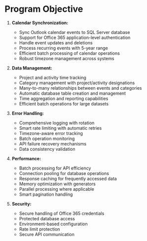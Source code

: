 # Program Objective

1. **Calendar Synchronization:**
   - Sync Outlook calendar events to SQL Server database
   - Support for Office 365 application-level authentication
   - Handle event updates and deletions
   - Process recurring events with 5-year range
   - Efficient batch processing of calendar operations
   - Robust timezone management across systems

2. **Data Management:**
   - Project and activity time tracking
   - Category management with project/activity designations
   - Many-to-many relationships between events and categories
   - Automatic database table creation and management
   - Time aggregation and reporting capabilities
   - Efficient batch operations for large datasets

3. **Error Handling:**
   - Comprehensive logging with rotation
   - Smart rate limiting with automatic retries
   - Timezone-aware error tracking
   - Batch operation monitoring
   - API failure recovery mechanisms
   - Data consistency validation

4. **Performance:**
   - Batch processing for API efficiency
   - Connection pooling for database operations
   - Response caching for frequently accessed data
   - Memory optimization with generators
   - Parallel processing where applicable
   - Smart pagination handling

5. **Security:**
   - Secure handling of Office 365 credentials
   - Protected database access
   - Environment-based configuration
   - Rate limit protection
   - Secure API communication
